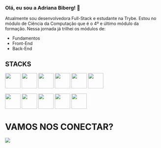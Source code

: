 ### Olá, eu sou a Adriana Biberg! 👋

Atualmente sou desenvolvedora Full-Stack e estudante na Trybe. Estou no módulo de Ciência da Computação que é o 4º e último módulo da formação.
Nessa jornada já trilhei os módulos de:
 - Fundamentos
 - Front-End
 - Back-End

## STACKS

<img src="https://cdn.jsdelivr.net/gh/devicons/devicon/icons/javascript/javascript-original.svg"  height="50px" width="50px" /> <img src="https://cdn.jsdelivr.net/gh/devicons/devicon/icons/typescript/typescript-original.svg" height="50px" width="50px" />
<img src="https://cdn.jsdelivr.net/gh/devicons/devicon/icons/html5/html5-original.svg" height="50px" width="50px" />
<img src="https://cdn.jsdelivr.net/gh/devicons/devicon/icons/css3/css3-original.svg" height="50px" width="50px" />
<img src="https://cdn.jsdelivr.net/gh/devicons/devicon/icons/react/react-original.svg" height="50px" width="50px" />
<img src="https://cdn.jsdelivr.net/gh/devicons/devicon/icons/redux/redux-original.svg" height="50px" width="50px" />


<img src="https://cdn.jsdelivr.net/gh/devicons/devicon/icons/nodejs/nodejs-original.svg" height="50px" width="50px" />

<img src="https://cdn.jsdelivr.net/gh/devicons/devicon/icons/docker/docker-original.svg" height="50px" width="50px"/>

<img src="https://cdn.jsdelivr.net/gh/devicons/devicon/icons/heroku/heroku-original-wordmark.svg" height="50px" width="50px"/>

<img src="https://cdn.jsdelivr.net/gh/devicons/devicon/icons/mongodb/mongodb-original-wordmark.svg" height="50px" width="50px"/>

<img src="https://cdn.jsdelivr.net/gh/devicons/devicon/icons/mysql/mysql-original-wordmark.svg" height="50px" width="50px"/>          
 

# VAMOS NOS CONECTAR?

<a href="https://www.linkedin.com/in/adrianabiberg" target="_blank"><img src="https://img.shields.io/badge/-LinkedIn-%230077B5?style=for-the-badge&logo=linkedin&logoColor=white" target="_blank"></a>
